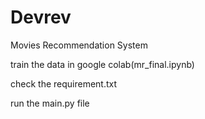 # Devrev
Movies Recommendation System

train the data in google colab(mr_final.ipynb)

check the requirement.txt

run the main.py file

